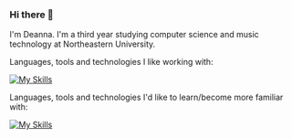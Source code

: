 ### Hi there 👋

I'm Deanna. I'm a third year studying computer science and music technology at Northeastern University.

<!--You can find all of my computer science projects here. I've worked on back end, front end, and data science projects.-->

Languages, tools and technologies I like working with:

[![My Skills](https://skillicons.dev/icons?i=java,py,js,vue,tailwind,nodejs,vscode,idea,vim)](https://skillicons.dev)

Languages, tools and technologies I'd like to learn/become more familiar with:

[![My Skills](https://skillicons.dev/icons?i=raspberrypi,ts,mongodb,mysql,docker,linux)](https://skillicons.dev)

<!--
## Current Projects
  - Polishing up my personal website
  - Discogra.py

## Planned projects
  - Something with Raspberry Pi
-->
